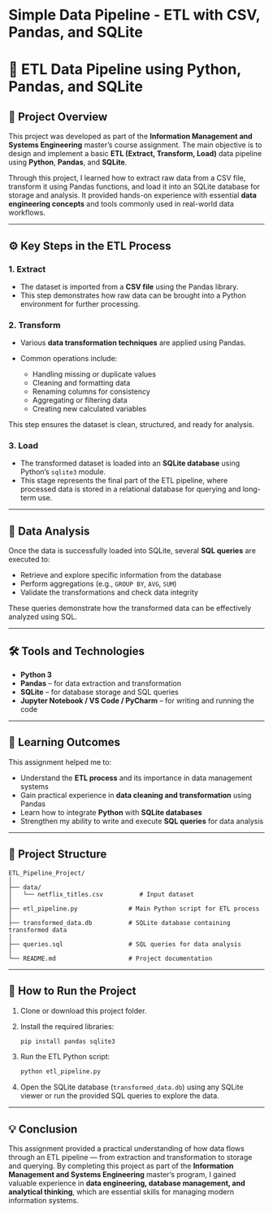 # Simple Data Pipeline - ETL with CSV, Pandas, and SQLite


# 🧩 ETL Data Pipeline using Python, Pandas, and SQLite

## 📘 Project Overview

This project was developed as part of the **Information Management and Systems Engineering** master’s course assignment.
The main objective is to design and implement a basic **ETL (Extract, Transform, Load)** data pipeline using **Python**, **Pandas**, and **SQLite**.

Through this project, I learned how to extract raw data from a CSV file, transform it using Pandas functions, and load it into an SQLite database for storage and analysis. It provided hands-on experience with essential **data engineering concepts** and tools commonly used in real-world data workflows.

----

## ⚙️ Key Steps in the ETL Process

### 1. **Extract**

* The dataset is imported from a **CSV file** using the Pandas library.
* This step demonstrates how raw data can be brought into a Python environment for further processing.

### 2. **Transform**

* Various **data transformation techniques** are applied using Pandas.
* Common operations include:

  * Handling missing or duplicate values
  * Cleaning and formatting data
  * Renaming columns for consistency
  * Aggregating or filtering data
  * Creating new calculated variables

This step ensures the dataset is clean, structured, and ready for analysis.

### 3. **Load**

* The transformed dataset is loaded into an **SQLite database** using Python’s `sqlite3` module.
* This stage represents the final part of the ETL pipeline, where processed data is stored in a relational database for querying and long-term use.

---

## 🧠 Data Analysis

Once the data is successfully loaded into SQLite, several **SQL queries** are executed to:

* Retrieve and explore specific information from the database
* Perform aggregations (e.g., `GROUP BY`, `AVG`, `SUM`)
* Validate the transformations and check data integrity

These queries demonstrate how the transformed data can be effectively analyzed using SQL.

---

## 🛠️ Tools and Technologies

* **Python 3**
* **Pandas** – for data extraction and transformation
* **SQLite** – for database storage and SQL queries
* **Jupyter Notebook / VS Code / PyCharm** – for writing and running the code

---

## 🎯 Learning Outcomes

This assignment helped me to:

* Understand the **ETL process** and its importance in data management systems
* Gain practical experience in **data cleaning and transformation** using Pandas
* Learn how to integrate **Python** with **SQLite databases**
* Strengthen my ability to write and execute **SQL queries** for data analysis

---

## 📂 Project Structure

```
ETL_Pipeline_Project/
│
├── data/
│   └── netflix_titles.csv          # Input dataset
│
├── etl_pipeline.py              # Main Python script for ETL process
│
├── transformed_data.db          # SQLite database containing transformed data
│
├── queries.sql                  # SQL queries for data analysis
│
└── README.md                    # Project documentation
```

---

## 🚀 How to Run the Project

1. Clone or download this project folder.
2. Install the required libraries:

   ```bash
   pip install pandas sqlite3
   ```
3. Run the ETL Python script:

   ```bash
   python etl_pipeline.py
   ```
4. Open the SQLite database (`transformed_data.db`) using any SQLite viewer or run the provided SQL queries to explore the data.

---

## 💡 Conclusion

This assignment provided a practical understanding of how data flows through an ETL pipeline — from extraction and transformation to storage and querying.
By completing this project as part of the **Information Management and Systems Engineering** master’s program, I gained valuable experience in **data engineering, database management, and analytical thinking**, which are essential skills for managing modern information systems.

